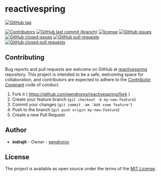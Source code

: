 # reactivespring

[![GitHub tag](https://img.shields.io/github/tag/eendroroy/reactivespring.svg)](https://github.com/eendroroy/reactivespring/tags)

[![Contributors](https://img.shields.io/github/contributors/eendroroy/reactivespring.svg)](https://github.com/eendroroy/reactivespring/graphs/contributors)
[![GitHub last commit (branch)](https://img.shields.io/github/last-commit/eendroroy/reactivespring/master.svg)](https://github.com/eendroroy/reactivespring)
[![license](https://img.shields.io/github/license/eendroroy/reactivespring.svg)](https://github.com/eendroroy/reactivespring/blob/master/LICENSE)
[![GitHub issues](https://img.shields.io/github/issues/eendroroy/reactivespring.svg)](https://github.com/eendroroy/reactivespring/issues)
[![GitHub closed issues](https://img.shields.io/github/issues-closed/eendroroy/reactivespring.svg)](https://github.com/eendroroy/reactivespring/issues?q=is%3Aissue+is%3Aclosed)
[![GitHub pull requests](https://img.shields.io/github/issues-pr/eendroroy/reactivespring.svg)](https://github.com/eendroroy/reactivespring/pulls)
[![GitHub closed pull requests](https://img.shields.io/github/issues-pr-closed/eendroroy/reactivespring.svg)](https://github.com/eendroroy/reactivespring/pulls?q=is%3Apr+is%3Aclosed)


## Contributing

Bug reports and pull requests are welcome on GitHub at [reactivespring](https://github.com/eendroroy/reactivespring) repository.
This project is intended to be a safe, welcoming space for collaboration, and contributors are expected to adhere to the
[Contributor Covenant](http://contributor-covenant.org) code of conduct.

  1. Fork it ( https://github.com/eendroroy/reactivespring/fork )
  1. Create your feature branch (`git checkout -b my-new-feature`)
  1. Commit your changes (`git commit -am 'Add some feature'`)
  1. Push to the branch (`git push origin my-new-feature`)
  1. Create a new Pull Request

## Author

* **indrajit** - *Owner* - [eendroroy](https://github.com/eendroroy)

## License

The project is available as open source under the terms of the [MIT License](http://opensource.org/licenses/MIT).
